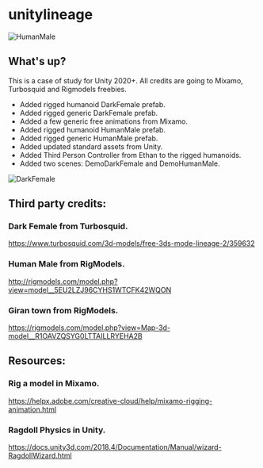 # unitylineage

![HumanMale](https://i.imgur.com/iytvjRn.png)

## What's up?

This is a case of study for Unity 2020+. All credits are going to Mixamo, Turbosquid and Rigmodels freebies.

- Added rigged humanoid DarkFemale prefab.
- Added rigged generic DarkFemale prefab.
- Added a few generic free animations from Mixamo.
- Added rigged humanoid HumanMale prefab.
- Added rigged generic HumanMale prefab.
- Added updated standard assets from Unity.
- Added Third Person Controller from Ethan to the rigged humanoids.
- Added two scenes: DemoDarkFemale and DemoHumanMale. 

![DarkFemale](https://i.imgur.com/Q9jYpD2.png)

## Third party credits:


### Dark Female from Turbosquid.

https://www.turbosquid.com/3d-models/free-3ds-mode-lineage-2/359632

### Human Male from RigModels.

http://rigmodels.com/model.php?view=model__5EU2LZJ96CYHS1WTCFK42WQON

### Giran town from RigModels.

https://rigmodels.com/model.php?view=Map-3d-model__R1OAVZQSYG0LTTAILLRYEHA2B


## Resources:

### Rig a model in Mixamo.

https://helpx.adobe.com/creative-cloud/help/mixamo-rigging-animation.html


### Ragdoll Physics in Unity.

https://docs.unity3d.com/2018.4/Documentation/Manual/wizard-RagdollWizard.html


